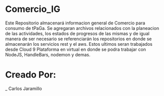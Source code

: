# Comercio_IG
Este Repositorio almacenará informacion general de Comercio para consumo de tPaGa. 
Se agregaran archivos relacionados con la planeacion de las actividades, los estados de progresos de las mismas y de igual manera de ser necesario se referenciarán los repositorios en donde se almacenarán los servicios rest y el aws. Estos ultimos seran trabajados desde Cloud 9 Plataforma en virtual en donde se podra trabajar con NodeJS, HandleBars, nodemon y demas.

# Creado Por:
_ Carlos Jaramillo
